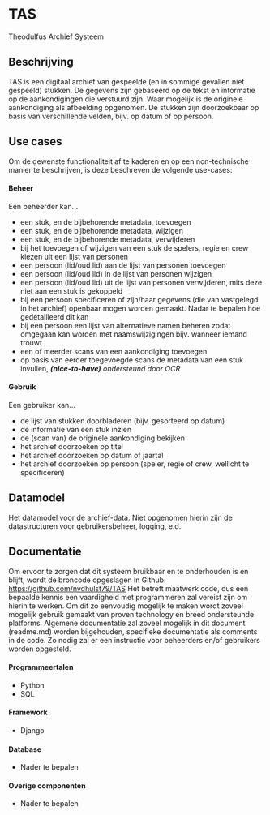 # TAS
Theodulfus Archief Systeem
## Beschrijving
TAS is een digitaal archief van gespeelde (en in sommige gevallen niet gespeeld) stukken. De gegevens zijn gebaseerd op de tekst en informatie op de aankondigingen die verstuurd zijn.
Waar mogelijk is de originele aankondiging als afbeelding opgenomen.
De stukken zijn doorzoekbaar op basis van verschillende velden, bijv. op datum of op persoon.
## Use cases
Om de gewenste functionaliteit af te kaderen en op een non-technische manier te beschrijven, is deze beschreven de volgende use-cases:
#### Beheer
Een beheerder kan...
- een stuk, en de bijbehorende metadata, toevoegen
- een stuk, en de bijbehorende metadata, wijzigen
- een stuk, en de bijbehorende metadata, verwijderen
- bij het toevoegen of wijzigen van een stuk de spelers, regie en crew kiezen uit een lijst van personen
- een persoon (lid/oud lid) aan de lijst van personen toevoegen
- een persoon (lid/oud lid) in de lijst van personen wijzigen
- een persoon (lid/oud lid) uit de lijst van personen verwijderen, mits deze niet aan een stuk is gekoppeld
- bij een persoon specificeren of zijn/haar gegevens (die van vastgelegd in het archief) openbaar mogen worden gemaakt. Nadar te bepalen hoe gedetailleerd dit kan
- bij een persoon een lijst van alternatieve namen beheren zodat omgegaan kan worden met naamswijzigingen bijv. wanneer iemand trouwt
- een of meerder scans van een aankondiging toevoegen
- op basis van eerder toegevoegde scans de metadata van een stuk invullen, ***(nice-to-have)** ondersteund door OCR*

#### Gebruik
Een gebruiker kan...
- de lijst van stukken doorbladeren (bijv. gesorteerd op datum)
- de informatie van een stuk inzien
- de (scan van) de originele aankondiging bekijken
- het archief doorzoeken op titel
- het archief doorzoeken op datum of jaartal
- het archief doorzoeken op persoon (speler, regie of crew, wellicht te specificeren)
## Datamodel
Het datamodel voor de archief-data. Niet opgenomen hierin zijn de datastructuren voor gebruikersbeheer, logging, e.d.

## Documentatie
Om ervoor te zorgen dat dit systeem bruikbaar en te onderhouden is en blijft, wordt de broncode opgeslagen in Github: https://github.com/nvdhulst79/TAS
Het betreft maatwerk code, dus een bepaalde kennis een vaardigheid met programmeren zal vereist zijn om hierin te werken. Om dit zo eenvoudig mogelijk te maken wordt zoveel mogelijk gebruik gemaakt van proven technology en breed ondersteunde platforms.
Algemene documentatie zal zoveel mogelijk in dit document (readme.md) worden bijgehouden, specifieke documentatie als comments in de code. Zo nodig zal er een instructie voor beheerders en/of gebruikers worden opgesteld.

#### Programmeertalen
- Python
- SQL
#### Framework
- Django
#### Database
- Nader te bepalen
#### Overige componenten
- Nader te bepalen
